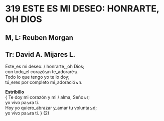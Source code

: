 # 319 ESTE ES MI DESEO: HONRARTE, OH DIOS

## M, L: Reuben Morgan
## Tr: David A. Mijares L.

Este_es mi deseo: / honrarte,_oh Dios;  
con todo_el corazó↘n te_adoraré↘.  
Todo lo que tengo yo te lo doy;  
tú_eres por completo mi_adoració↘n.  

**Estribillo**  
{ Te doy mi corazón y mi / alma, Seño↘r;  
yo vivo pa↘ra ti.  
Hoy yo quiero_abrazar y_amar tu volunta↘d;  
yo vivo pa↘ra ti. } (2)  

